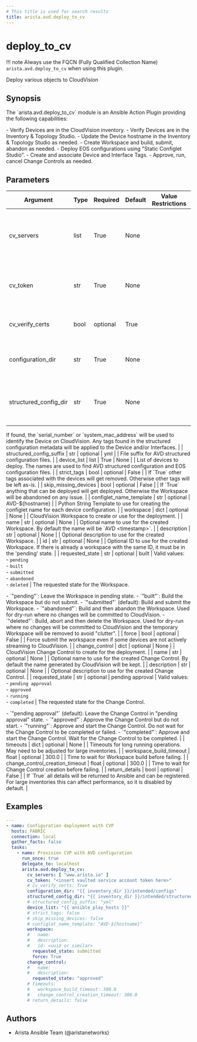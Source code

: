 ```yaml
---
# This title is used for search results
title: arista.avd.deploy_to_cv
---
```

<!--
  ~ Copyright (c) 2023-2024 Arista Networks, Inc.
  ~ Use of this source code is governed by the Apache License 2.0
  ~ that can be found in the LICENSE file.
  -->

# deploy_to_cv

!!! note
    Always use the FQCN (Fully Qualified Collection Name) `arista.avd.deploy_to_cv` when using this plugin.

Deploy various objects to CloudVision

## Synopsis

The \`arista.avd.deploy\_to\_cv\` module is an Ansible Action Plugin providing the following capabilities\:

\- Verify Devices are in the CloudVision inventory.
\- Verify Devices are in the Inventory \& Topology Studio.
\- Update the Device hostname in the Inventory \& Topology Studio as needed.
\- Create Workspace and build, submit, abandon as needed.
\- Deploy EOS configurations using \"Static Configlet Studio\".
\- Create and associate Device and Interface Tags.
\- Approve, run, cancel Change Controls as needed.

## Parameters

| Argument | Type | Required | Default | Value Restrictions | Description |
| -------- | ---- | -------- | ------- | ------------------ | ----------- |
| cv_servers | list | True | None |  | List of hostnames or IP addresses for CloudVision instance to deploy to. |
| cv_token | str | True | None |  | Service account token. It is strongly recommended to use Vault for this. |
| cv_verify_certs | bool | optional | True |  | Verifies CloudVison server certificates. |
| configuration_dir | str | True | None |  | Path to directory containing .cfg files with EOS configurations. |
| structured_config_dir | str | True | None |  | Path to directory containing files with AVD structured configurations.
If found, the \`serial\_number\` or \`system\_mac\_address\` will be used to identify the Device on CloudVision.
Any tags found in the structured configuration metadata will be applied to the Device and/or Interfaces. |
| structured_config_suffix | str | optional | yml |  | File suffix for AVD structured configuration files. |
| device_list | list | True | None |  | List of devices to deploy. The names are used to find AVD structured configuration and EOS configuration files. |
| strict_tags | bool | optional | False |  | If \`True\` other tags associated with the devices will get removed. Otherwise other tags will be left as\-is. |
| skip_missing_devices | bool | optional | False |  | If \`True\` anything that can be deployed will get deployed. Otherwise the Workspace will be abandoned on any issue. |
| configlet_name_template | str | optional | AVD-${hostname} |  | Python String Template to use for creating the configlet name for each device configuration. |
| workspace | dict | optional | None |  | CloudVision Workspace to create or use for the deployment. |
|     name | str | optional | None |  | Optional name to use for the created Workspace. By default the name will be \`AVD \<timestamp\>\`. |
|     description | str | optional | None |  | Optional description to use for the created Workspace. |
|     id | str | optional | None |  | Optional ID to use for the created Workspace. If there is already a workspace with the same ID, it must be in the \'pending\' state. |
|     requested_state | str | optional | built | Valid values:<br>- <code>pending</code><br>- <code>built</code><br>- <code>submitted</code><br>- <code>abandoned</code><br>- <code>deleted</code> | The requested state for the Workspace.

\- \`\"pending\"\`\: Leave the Workspace in pending state.
\- \`\"built\"\`\: Build the Workspace but do not submit.
\- \`\"submitted\"\` \(default\)\: Build and submit the Workspace.
\- \`\"abandoned\"\`\: Build and then abandon the Workspace.
    Used for dry\-run where no changes will be committed to CloudVision.
\- \`\"deleted\"\`\: Build, abort and then delete the Workspace.
    Used for dry\-run where no changes will be committed to CloudVision and the temporary Workspace will be removed to avoid \"clutter\". |
|     force | bool | optional | False |  | Force submit the workspace even if some devices are not actively streaming to CloudVision. |
| change_control | dict | optional | None |  | CloudVision Change Control to create for the deployment. |
|     name | str | optional | None |  | Optional name to use for the created Change Control. By default the name generated by CloudVision will be kept. |
|     description | str | optional | None |  | Optional description to use for the created Change Control. |
|     requested_state | str | optional | pending approval | Valid values:<br>- <code>pending approval</code><br>- <code>approved</code><br>- <code>running</code><br>- <code>completed</code> | The requested state for the Change Control.

\- \`\"pending approval\"\` \(default\)\: Leave the Change Control in \"pending approval\" state.
\- \`\"approved\"\`\: Approve the Change Control but do not start.
\- \`\"running\"\`\: Approve and start the Change Control. Do not wait for the Change Control to be completed or failed.
\- \`\"completed\"\`\: Approve and start the Change Control. Wait for the Change Control to be completed. |
| timeouts | dict | optional | None |  | Timeouts for long running operations. May need to be adjusted for large inventories. |
|     workspace_build_timeout | float | optional | 300.0 |  | Time to wait for Workspace build before failing. |
|     change_control_creation_timeout | float | optional | 300.0 |  | Time to wait for Change Control creation before failing. |
| return_details | bool | optional | False |  | If \`True\` all details will be returned to Ansible and can be registered.
For large inventories this can affect performance, so it is disabled by default. |

## Examples

```yaml
---
- name: Configuration deployment with CVP
  hosts: FABRIC
  connection: local
  gather_facts: false
  tasks:
    - name: Provision CVP with AVD configuration
      run_once: true
      delegate_to: localhost
      arista.avd.deploy_to_cv:
        cv_servers: [ "www.arista.io" ]
        cv_token: "<insert vaulted service account token here>"
        # cv_verify_certs: True
        configuration_dir: "{{ inventory_dir }}/intended/configs"
        structured_config_dir: "{{ inventory_dir }}/intended/structured_configs"
        # structured_config_suffix: "yml"
        device_list: "{{ ansible_play_hosts }}"
        # strict_tags: false
        # skip_missing_devices: false
        # configlet_name_template: "AVD-${hostname}"
        workspace:
        #   name:
        #   description:
        #   id: <uuid or similar>
          requested_state: submitted
          force: True
        change_control:
        #   name:
        #   description:
          requested_state: "approved"
        # timeouts:
        #   workspace_build_timeout: 300.0
        #   change_control_creation_timeout: 300.0
        # return_details: false
```

## Authors

- Arista Ansible Team (@aristanetworks)
